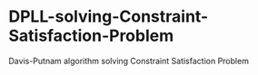 # DPLL-solving-Constraint-Satisfaction-Problem
Davis-Putnam algorithm solving Constraint Satisfaction Problem
